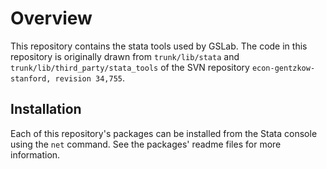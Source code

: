 # Overview

This repository contains the stata tools used by GSLab. The code in this repository is originally drawn from `trunk/lib/stata` and `trunk/lib/third_party/stata_tools` of the SVN repository `econ-gentzkow-stanford, revision 34,755`.

## Installation

Each of this repository's packages can be installed from the Stata console 
using the `net` command. See the packages' readme files for more information.